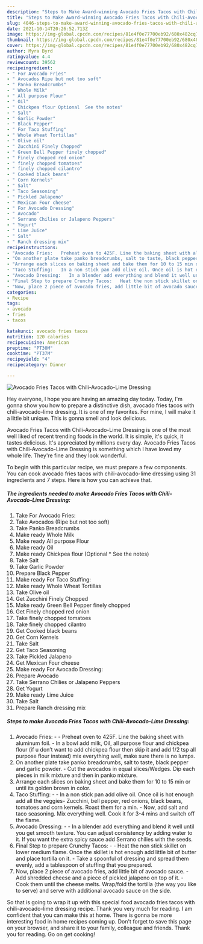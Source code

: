 ```yaml
---
description: "Steps to Make Award-winning Avocado Fries Tacos with Chili-Avocado-Lime Dressing"
title: "Steps to Make Award-winning Avocado Fries Tacos with Chili-Avocado-Lime Dressing"
slug: 4046-steps-to-make-award-winning-avocado-fries-tacos-with-chili-avocado-lime-dressing
date: 2021-10-14T20:26:52.713Z
image: https://img-global.cpcdn.com/recipes/81e4f0e77700eb92/680x482cq70/avocado-fries-tacos-with-chili-avocado-lime-dressing-recipe-main-photo.jpg
thumbnail: https://img-global.cpcdn.com/recipes/81e4f0e77700eb92/680x482cq70/avocado-fries-tacos-with-chili-avocado-lime-dressing-recipe-main-photo.jpg
cover: https://img-global.cpcdn.com/recipes/81e4f0e77700eb92/680x482cq70/avocado-fries-tacos-with-chili-avocado-lime-dressing-recipe-main-photo.jpg
author: Myra Byrd
ratingvalue: 4.4
reviewcount: 39562
recipeingredient:
- " For Avocado Fries"
- " Avocados Ripe but not too soft"
- " Panko Breadcrumbs"
- " Whole Milk"
- " All purpose Flour"
- " Oil"
- " Chickpea flour Optional  See the notes"
- " Salt"
- " Garlic Powder"
- " Black Pepper"
- " For Taco Stuffing"
- " Whole Wheat Tortillas"
- " Olive oil"
- " Zucchini Finely Chopped"
- " Green Bell Pepper finely chopped"
- " Finely chopped red onion"
- " finely chopped tomatoes"
- " finely chopped cilantro"
- " Cooked black beans"
- " Corn Kernels"
- " Salt"
- " Taco Seasoning"
- " Pickled Jalapeno"
- " Mexican Four cheese"
- " For Avocado Dressing"
- " Avocado"
- " Serrano Chilies or Jalapeno Peppers"
- " Yogurt"
- " Lime Juice"
- " Salt"
- " Ranch dressing mix"
recipeinstructions:
- "Avocado Fries:   Preheat oven to 425F. Line the baking sheet with aluminum foil.  In a bowl add milk, Oil, all purpose flour and chickpea flour (if u don’t want to add chickpea flour then skip it and add 1/2 tsp all purpose flour instead) mix everything well, make sure there is no lumps."
- "On another plate take panko breadcrumbs, salt to taste, black pepper and garlic powder. Cut the avocados in equal slices/Wedges. Dip each pieces in milk mixture and then in panko mixture."
- "Arrange each slices on baking sheet and bake them for 10 to 15 min or until its golden brown in color."
- "Taco Stuffing:   In a non stick pan add olive oil. Once oil is hot enough add all the veggies- Zucchini, bell pepper, red onions, black beans, tomatoes and corn kernels. Roast them for a min.  Now, add salt and taco seasoning. Mix everything well. Cook it for 3-4 mins and switch off the flame."
- "Avocado Dressing:   In a blender add everything and blend it well until you get smooth texture. You can adjust consistency by adding water to it. If you want the extra spicy sauce add Serrano chilies with the seeds."
- "Final Step to prepare Crunchy Tacos:   Heat the non stick skillet on lower medium flame. Once the skillet is hot enough add little bit of butter and place tortilla on it.  Take a spoonful of dressing and spread them evenly, add a tablespoon of stuffing that you prepared."
- "Now, place 2 piece of avocado fries, add little bit of avocado sauce. Add shredded cheese and a piece of pickled jalapeno on top of it. Cook them until the cheese melts. Wrap/fold the tortilla (the way you like to serve) and serve with additional avocado sauce on the side."
categories:
- Recipe
tags:
- avocado
- fries
- tacos

katakunci: avocado fries tacos 
nutrition: 120 calories
recipecuisine: American
preptime: "PT30M"
cooktime: "PT37M"
recipeyield: "4"
recipecategory: Dinner

---
```



![Avocado Fries Tacos with Chili-Avocado-Lime Dressing](https://img-global.cpcdn.com/recipes/81e4f0e77700eb92/680x482cq70/avocado-fries-tacos-with-chili-avocado-lime-dressing-recipe-main-photo.jpg)

Hey everyone, I hope you are having an amazing day today. Today, I'm gonna show you how to prepare a distinctive dish, avocado fries tacos with chili-avocado-lime dressing. It is one of my favorites. For mine, I will make it a little bit unique. This is gonna smell and look delicious.

Avocado Fries Tacos with Chili-Avocado-Lime Dressing is one of the most well liked of recent trending foods in the world. It is simple, it's quick, it tastes delicious. It's appreciated by millions every day. Avocado Fries Tacos with Chili-Avocado-Lime Dressing is something which I have loved my whole life. They're fine and they look wonderful.




To begin with this particular recipe, we must prepare a few components. You can cook avocado fries tacos with chili-avocado-lime dressing using 31 ingredients and 7 steps. Here is how you can achieve that.

<!--inarticleads1-->

##### The ingredients needed to make Avocado Fries Tacos with Chili-Avocado-Lime Dressing:

1. Take  For Avocado Fries:
1. Take  Avocados (Ripe but not too soft)
1. Take  Panko Breadcrumbs
1. Make ready  Whole Milk
1. Make ready  All purpose Flour
1. Make ready  Oil
1. Make ready  Chickpea flour (Optional * See the notes)
1. Take  Salt
1. Take  Garlic Powder
1. Prepare  Black Pepper
1. Make ready  For Taco Stuffing:
1. Make ready  Whole Wheat Tortillas
1. Take  Olive oil
1. Get  Zucchini Finely Chopped
1. Make ready  Green Bell Pepper finely chopped
1. Get  Finely chopped red onion
1. Take  finely chopped tomatoes
1. Take  finely chopped cilantro
1. Get  Cooked black beans
1. Get  Corn Kernels
1. Take  Salt
1. Get  Taco Seasoning
1. Take  Pickled Jalapeno
1. Get  Mexican Four cheese
1. Make ready  For Avocado Dressing:
1. Prepare  Avocado
1. Take  Serrano Chilies or Jalapeno Peppers
1. Get  Yogurt
1. Make ready  Lime Juice
1. Take  Salt
1. Prepare  Ranch dressing mix




<!--inarticleads2-->

##### Steps to make Avocado Fries Tacos with Chili-Avocado-Lime Dressing:

1. Avocado Fries: -  -  Preheat oven to 425F. Line the baking sheet with aluminum foil. -  In a bowl add milk, Oil, all purpose flour and chickpea flour (if u don’t want to add chickpea flour then skip it and add 1/2 tsp all purpose flour instead) mix everything well, make sure there is no lumps.
1. On another plate take panko breadcrumbs, salt to taste, black pepper and garlic powder. - Cut the avocados in equal slices/Wedges. Dip each pieces in milk mixture and then in panko mixture.
1. Arrange each slices on baking sheet and bake them for 10 to 15 min or until its golden brown in color.
1. Taco Stuffing: -  -  In a non stick pan add olive oil. Once oil is hot enough add all the veggies- Zucchini, bell pepper, red onions, black beans, tomatoes and corn kernels. Roast them for a min. -  Now, add salt and taco seasoning. Mix everything well. Cook it for 3-4 mins and switch off the flame.
1. Avocado Dressing: -  -  In a blender add everything and blend it well until you get smooth texture. You can adjust consistency by adding water to it. If you want the extra spicy sauce add Serrano chilies with the seeds.
1. Final Step to prepare Crunchy Tacos: -  -  Heat the non stick skillet on lower medium flame. Once the skillet is hot enough add little bit of butter and place tortilla on it. -  Take a spoonful of dressing and spread them evenly, add a tablespoon of stuffing that you prepared.
1. Now, place 2 piece of avocado fries, add little bit of avocado sauce. - Add shredded cheese and a piece of pickled jalapeno on top of it. - Cook them until the cheese melts. Wrap/fold the tortilla (the way you like to serve) and serve with additional avocado sauce on the side.




So that is going to wrap it up with this special food avocado fries tacos with chili-avocado-lime dressing recipe. Thank you very much for reading. I am confident that you can make this at home. There is gonna be more interesting food in home recipes coming up. Don't forget to save this page on your browser, and share it to your family, colleague and friends. Thank you for reading. Go on get cooking!
